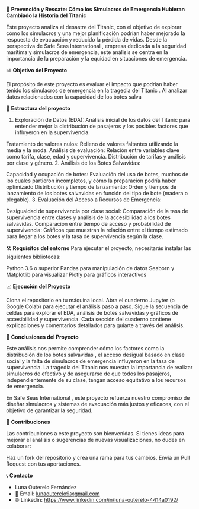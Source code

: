 🚢 **Prevención y Rescate: Cómo los Simulacros de Emergencia Hubieran Cambiado la Historia del Titanic**

Este proyecto analiza el desastre del Titanic, con el objetivo de explorar cómo los simulacros y una mejor planificación podrían haber mejorado la respuesta de evacuación y reducido la pérdida de vidas. Desde la perspectiva de Safe Seas International , empresa dedicada a la seguridad marítima y simulacros de emergencia, este análisis se centra en la importancia de la preparación y la equidad en situaciones de emergencia.

📊 **Objetivo del Proyecto**

El propósito de este proyecto es evaluar el impacto que podrían haber tenido los simulacros de emergencia en la tragedia del Titanic . Al analizar datos relacionados con la capacidad de los botes salva

📁 **Estructura del proyecto**

1. Exploración de Datos (EDA): Análisis inicial de los datos del Titanic para entender mejor la distribución de pasajeros y los posibles factores que influyeron en la supervivencia.

Tratamiento de valores nulos: Relleno de valores faltantes utilizando la media y la moda.
Análisis de evaluación: Relación entre variables clave como tarifa, clase, edad y supervivencia.
Distribución de tarifas y análisis por clase y género.
2. Análisis de los Botes Salvavidas:

Capacidad y ocupación de botes: Evaluación del uso de botes, muchos de los cuales partieron incompletos, y cómo la preparación podría haber optimizado
Distribución y tiempo de lanzamiento: Orden y tiempos de lanzamiento de los botes salvavidas en función del tipo de bote (madera o plegable).
3. Evaluación del Acceso a Recursos de Emergencia:

Desigualdad de supervivencia por clase social: Comparación de la tasa de supervivencia entre clases y análisis de la accesibilidad a los botes salvavidas.
Comparación entre tiempo de acceso y probabilidad de supervivencia: Gráficos que muestran la relación entre el tiempo estimado para llegar a los botes y la tasa de supervivencia según la clase.

🛠 **Requisitos del entorno**
Para ejecutar el proyecto, necesitarás instalar las siguientes bibliotecas:

Python 3.6 o superior
Pandas para manipulación de datos
Seaborn y Matplotlib para visualizar
Plotly para gráficos interactivos


📈 **Ejecución del Proyecto**

Clona el repositorio en tu máquina local.
Abra el cuaderno Jupyter (o Google Colab) para ejecutar el análisis paso a paso.
Sigue la secuencia de celdas para explorar el EDA, análisis de botes salvavidas y gráficos de accesibilidad y supervivencia.
Cada sección del cuaderno contiene explicaciones y comentarios detallados para guiarte a través del análisis.

🎯 **Conclusiones del Proyecto**

Este análisis nos permite comprender cómo los factores como la distribución de los botes salvavidas , el acceso desigual basado en clase social y la falta de simulacros de emergencia influyeron en la tasa de supervivencia. La tragedia del Titanic nos muestra la importancia de realizar simulacros de efectivo y de asegurarse de que todos los pasajeros, independientemente de su clase, tengan acceso equitativo a los recursos de emergencia.

En Safe Seas International , este proyecto refuerza nuestro compromiso de diseñar simulacros y sistemas de evacuación más justos y eficaces, con el objetivo de garantizar la seguridad.

🤝 **Contribuciones**

Las contribuciones a este proyecto son bienvenidas. Si tienes ideas para mejorar el análisis o sugerencias de nuevas visualizaciones, no dudes en colaborar:

Haz un fork del repositorio y crea una rama para tus cambios.
Envía un Pull Request con tus aportaciones.

📞 **Contacto**

- Luna Outerelo Fernández
- 📧 Email: lunaouterelo9@gmail.com
- 🌐 Linkedin: https://www.linkedin.com/in/luna-outerelo-4414a0192/

